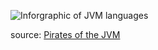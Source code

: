 ![Inforgraphic of JVM languages](https://jaxenter.com/wp-content/uploads/2017/03/Pirates-of-the-JVM-JAXenter-768x4245.png)

source: [Pirates of the JVM](https://jaxenter.com/pirates-of-the-jvm-the-infographic-132524.html)
